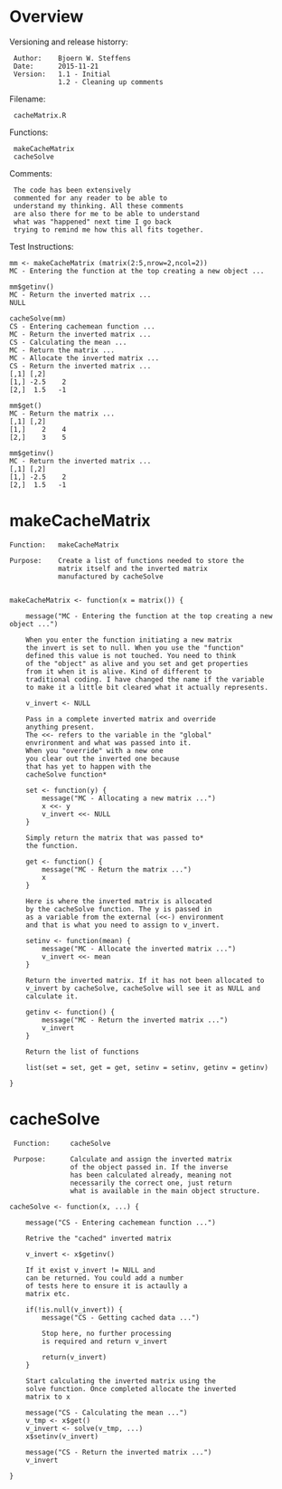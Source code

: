 # Overview

Versioning and release historry:

     Author:    Bjoern W. Steffens
     Date:      2015-11-21
     Version:   1.1 - Initial
                1.2 - Cleaning up comments
     
 Filename:     
 
     cacheMatrix.R

 Functions:
 
     makeCacheMatrix
     cacheSolve

 Comments:     
 
     The code has been extensively
     commented for any reader to be able to
     understand my thinking. All these comments
     are also there for me to be able to understand
     what was "happened" next time I go back
     trying to remind me how this all fits together.

 Test Instructions:

    mm <- makeCacheMatrix (matrix(2:5,nrow=2,ncol=2))
    MC - Entering the function at the top creating a new object ...
    
    mm$getinv()
    MC - Return the inverted matrix ...
    NULL
    
    cacheSolve(mm)
    CS - Entering cachemean function ...
    MC - Return the inverted matrix ...
    CS - Calculating the mean ...
    MC - Return the matrix ...
    MC - Allocate the inverted matrix ...
    CS - Return the inverted matrix ...
    [,1] [,2]
    [1,] -2.5    2
    [2,]  1.5   -1
    
    mm$get()
    MC - Return the matrix ...
    [,1] [,2]
    [1,]    2    4
    [2,]    3    5
    
    mm$getinv()
    MC - Return the inverted matrix ...
    [,1] [,2]
    [1,] -2.5    2
    [2,]  1.5   -1
 

# makeCacheMatrix

    Function:   makeCacheMatrix
    
    Purpose:    Create a list of functions needed to store the 
                matrix itself and the inverted matrix
                manufactured by cacheSolve


    makeCacheMatrix <- function(x = matrix()) {
        
        message("MC - Entering the function at the top creating a new object ...")
        
        When you enter the function initiating a new matrix
        the invert is set to null. When you use the "function"
        defined this value is not touched. You need to think
        of the "object" as alive and you set and get properties
        from it when it is alive. Kind of different to 
        traditional coding. I have changed the name if the variable
        to make it a little bit cleared what it actually represents.
        
        v_invert <- NULL
        
        Pass in a complete inverted matrix and override
        anything present.
        The <<- refers to the variable in the "global"
        envrironment and what was passed into it.
        When you "override" with a new one
        you clear out the inverted one because
        that has yet to happen with the
        cacheSolve function*
        
        set <- function(y) {
            message("MC - Allocating a new matrix ...")
            x <<- y
            v_invert <<- NULL
        }
        
        Simply return the matrix that was passed to*
        the function.
        
        get <- function() {
            message("MC - Return the matrix ...")
            x
        }
        
        Here is where the inverted matrix is allocated
        by the cacheSolve function. The y is passed in 
        as a variable from the external (<<-) environment
        and that is what you need to assign to v_invert.
        
        setinv <- function(mean) {
            message("MC - Allocate the inverted matrix ...")
            v_invert <<- mean
        }
        
        Return the inverted matrix. If it has not been allocated to
        v_invert by cacheSolve, cacheSolve will see it as NULL and
        calculate it.
        
        getinv <- function() {
            message("MC - Return the inverted matrix ...")
            v_invert
        }
        
        Return the list of functions
        
        list(set = set, get = get, setinv = setinv, getinv = getinv)
        
    }

# cacheSolve


     Function:     cacheSolve
    
     Purpose:      Calculate and assign the inverted matrix
                   of the object passed in. If the inverse
                   has been calculated already, meaning not
                   necessarily the correct one, just return
                   what is available in the main object structure.

    cacheSolve <- function(x, ...) {
      
        message("CS - Entering cachemean function ...")
        
        Retrive the "cached" inverted matrix
        
        v_invert <- x$getinv()
        
        If it exist v_invert != NULL and
        can be returned. You could add a number
        of tests here to ensure it is actaully a 
        matrix etc.
        
        if(!is.null(v_invert)) {
            message("CS - Getting cached data ...")
            
            Stop here, no further processing
            is required and return v_invert
            
            return(v_invert)
        }
        
        Start calculating the inverted matrix using the 
        solve function. Once completed allocate the inverted 
        matrix to x
        
        message("CS - Calculating the mean ...")
        v_tmp <- x$get()
        v_invert <- solve(v_tmp, ...)
        x$setinv(v_invert)
        
        message("CS - Return the inverted matrix ...")
        v_invert
        
    }




